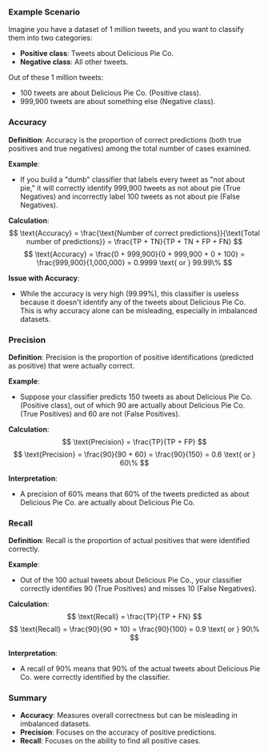 ### Example Scenario

Imagine you have a dataset of 1 million tweets, and you want to classify them into two categories:
- **Positive class**: Tweets about Delicious Pie Co.
- **Negative class**: All other tweets.

Out of these 1 million tweets:
- 100 tweets are about Delicious Pie Co. (Positive class).
- 999,900 tweets are about something else (Negative class).

### Accuracy

**Definition**: Accuracy is the proportion of correct predictions (both true positives and true negatives) among the total number of cases examined.

**Example**:
- If you build a "dumb" classifier that labels every tweet as "not about pie," it will correctly identify 999,900 tweets as not about pie (True Negatives) and incorrectly label 100 tweets as not about pie (False Negatives).

**Calculation**:
$$
\text{Accuracy} = \frac{\text{Number of correct predictions}}{\text{Total number of predictions}} = \frac{TP + TN}{TP + TN + FP + FN}
$$
$$
\text{Accuracy} = \frac{0 + 999,900}{0 + 999,900 + 0 + 100} = \frac{999,900}{1,000,000} = 0.9999 \text{ or } 99.99\%
$$

**Issue with Accuracy**:
- While the accuracy is very high (99.99%), this classifier is useless because it doesn't identify any of the tweets about Delicious Pie Co. This is why accuracy alone can be misleading, especially in imbalanced datasets.

### Precision

**Definition**: Precision is the proportion of positive identifications (predicted as positive) that were actually correct.

**Example**:
- Suppose your classifier predicts 150 tweets as about Delicious Pie Co. (Positive class), out of which 90 are actually about Delicious Pie Co. (True Positives) and 60 are not (False Positives).

**Calculation**:
$$
\text{Precision} = \frac{TP}{TP + FP}
$$
$$
\text{Precision} = \frac{90}{90 + 60} = \frac{90}{150} = 0.6 \text{ or } 60\%
$$

**Interpretation**:
- A precision of 60% means that 60% of the tweets predicted as about Delicious Pie Co. are actually about Delicious Pie Co.

### Recall

**Definition**: Recall is the proportion of actual positives that were identified correctly.

**Example**:
- Out of the 100 actual tweets about Delicious Pie Co., your classifier correctly identifies 90 (True Positives) and misses 10 (False Negatives).

**Calculation**:
$$
\text{Recall} = \frac{TP}{TP + FN}
$$
$$
\text{Recall} = \frac{90}{90 + 10} = \frac{90}{100} = 0.9 \text{ or } 90\%
$$

**Interpretation**:
- A recall of 90% means that 90% of the actual tweets about Delicious Pie Co. were correctly identified by the classifier.

### Summary

- **Accuracy**: Measures overall correctness but can be misleading in imbalanced datasets.
- **Precision**: Focuses on the accuracy of positive predictions.
- **Recall**: Focuses on the ability to find all positive cases.